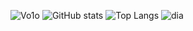 ![Vo1o](https://github-readme-streak-stats.herokuapp.com/?user=Vo1o&theme=react&border=61dafb&hide_border=true) 
![GitHub stats](https://github-readme-stats.vercel.app/api?username=Vo1o&show_icons=true&theme=react) 
![Top Langs](https://github-readme-stats.vercel.app/api/top-langs/?username=Vo1o&hide=TeX&layout=compact&theme=react) 
![dia](https://activity-graph.herokuapp.com/graph?username=Vo1o&theme=react-dark&bg_color=20232a&hide_border=true)
